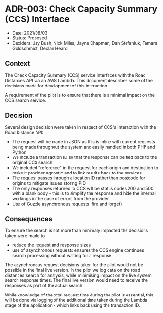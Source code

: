 # ADR-003: Check Capacity Summary (CCS) Interface

* Date: 2021/08/03
* Status: Proposed
* Deciders: Jay Bush, Nick Miles, Jayne Chapman, Dan Stefaniuk, Tamara Goldschmidt, Declan Heard

## Context
The Check Capacity Summary (CCS) service interfaces with the Road Distances API via an AWS Lambda. This document describes some of the decisions made for development of this interaction.

A requirement of the pilot is to ensure that there is a minimal impact on the CCS search service.

## Decision

Several design decision were taken in respect of CCS's interaction with the Road Distance API:
* The request will be made in JSON as this is inline with current requests being made throughout the system and easily handled in both PHP and Python
* We include a transaction ID so that the response can be tied back to the original CCS search
* We included "reference" in the request for each origin and destination to make it provider agnostic and to link results back to the services
* The request passes through a location ID rather than postcode for origins to mitigate issues storing PID
* The only responses returned to CCS will be status codes 200 and 500 with a blank body - this is to simplify the response and hide the internal workings in the case of errors from the provider
* Use of Guzzle asynchronous requests (fire and forget)

## Consequences

To ensure the search is not more than minimaly impacted the decisions taken were made to
* reduce the request and response sizes
* use of asynchronous requests ensures the CCS engine continues search processing without waiting for a response

The asynchronous request decisions taken for the pilot would not be possible in the final live version. In the pilot we log data on the road distances search for analysis, while minimising impact on the live system search response times. The final live version would need to receive the responses as part of the actual search.

While knowledge of the total request time during the pilot is essential, this will be done via logging of the additional time taken during the Lambda stage of the application - which links back using the transaction ID.
